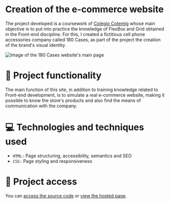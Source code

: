 # Creation of the e-commerce website
The project developed is a coursework of [Colégio Cotemig](https://www.cotemig.com.br/) whose main objective is to put into practice the knowledge of FlexBox and Grid obtained in the Front-end discipline. For this, I created a fictitious cell phone accessories company called 180 Cases, as part of the project the creation of the brand's visual identity.

![Image of the 180 Cases website's main page](https://user-images.githubusercontent.com/96635074/192193377-d7acaac5-0219-453f-9155-2653daee4433.png)

# 🔨 Project functionality
The main function of this site, in addition to training knowledge related to Front-end development, is to simulate a real e-commerce website, making it possible to know the store's products and also find the means of communication with the company.

# 💻 Technologies and techniques used 
* `HTML:` Page structuring, accessibility, semantics and SEO
* `CSS:` Page styling and responsiveness

# 📁 Project access
You can [access the source code](https://github.com/ArturColen/180-Cases) or [view the hosted page](https://arturcolen.github.io/180-Cases).